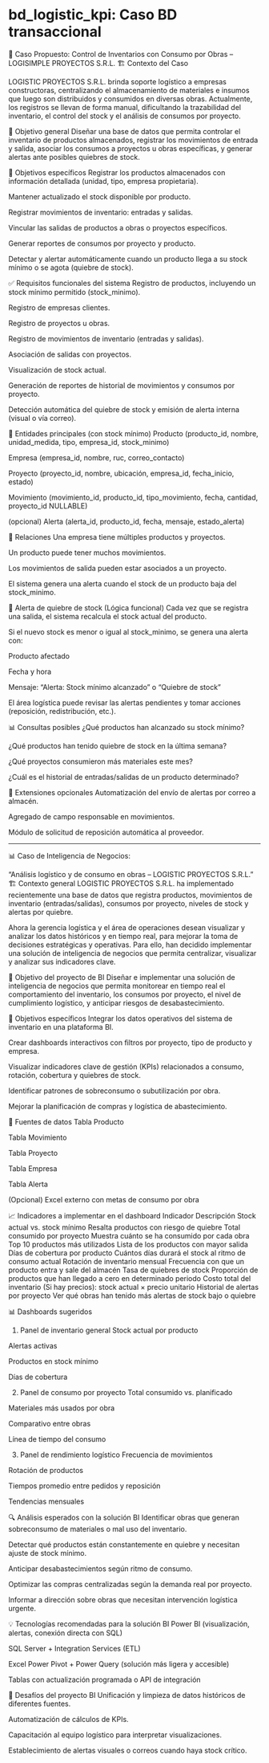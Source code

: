 # bd_logistic_kpi: Caso BD transaccional

🧾 Caso Propuesto: Control de Inventarios con Consumo por Obras – LOGISIMPLE PROYECTOS S.R.L.
🏗️ Contexto del Caso

LOGISTIC PROYECTOS S.R.L. brinda soporte logístico a empresas constructoras, centralizando el almacenamiento de materiales e insumos que luego son distribuidos y consumidos en diversas obras. Actualmente, los registros se llevan de forma manual, dificultando la trazabilidad del inventario, el control del stock y el análisis de consumos por proyecto.

🎯 Objetivo general
Diseñar una base de datos que permita controlar el inventario de productos almacenados, registrar los movimientos de entrada y salida, asociar los consumos a proyectos u obras específicas, y generar alertas ante posibles quiebres de stock.

🎯 Objetivos específicos
Registrar los productos almacenados con información detallada (unidad, tipo, empresa propietaria).

Mantener actualizado el stock disponible por producto.

Registrar movimientos de inventario: entradas y salidas.

Vincular las salidas de productos a obras o proyectos específicos.

Generar reportes de consumos por proyecto y producto.

Detectar y alertar automáticamente cuando un producto llega a su stock mínimo o se agota (quiebre de stock).

✅ Requisitos funcionales del sistema
Registro de productos, incluyendo un stock mínimo permitido (stock_minimo).

Registro de empresas clientes.

Registro de proyectos u obras.

Registro de movimientos de inventario (entradas y salidas).

Asociación de salidas con proyectos.

Visualización de stock actual.

Generación de reportes de historial de movimientos y consumos por proyecto.

Detección automática del quiebre de stock y emisión de alerta interna (visual o vía correo).

🧱 Entidades principales (con stock mínimo)
Producto
(producto_id, nombre, unidad_medida, tipo, empresa_id, stock_minimo)

Empresa
(empresa_id, nombre, ruc, correo_contacto)

Proyecto
(proyecto_id, nombre, ubicación, empresa_id, fecha_inicio, estado)

Movimiento
(movimiento_id, producto_id, tipo_movimiento, fecha, cantidad, proyecto_id NULLABLE)

(opcional) Alerta
(alerta_id, producto_id, fecha, mensaje, estado_alerta)

🔁 Relaciones
Una empresa tiene múltiples productos y proyectos.

Un producto puede tener muchos movimientos.

Los movimientos de salida pueden estar asociados a un proyecto.

El sistema genera una alerta cuando el stock de un producto baja del stock_minimo.

🚨 Alerta de quiebre de stock (Lógica funcional)
Cada vez que se registra una salida, el sistema recalcula el stock actual del producto.

Si el nuevo stock es menor o igual al stock_minimo, se genera una alerta con:

Producto afectado

Fecha y hora

Mensaje: “Alerta: Stock mínimo alcanzado” o “Quiebre de stock”

El área logística puede revisar las alertas pendientes y tomar acciones (reposición, redistribución, etc.).

📊 Consultas posibles
¿Qué productos han alcanzado su stock mínimo?

¿Qué productos han tenido quiebre de stock en la última semana?

¿Qué proyectos consumieron más materiales este mes?

¿Cuál es el historial de entradas/salidas de un producto determinado?

🧩 Extensiones opcionales
Automatización del envío de alertas por correo a almacén.

Agregado de campo responsable en movimientos.

Módulo de solicitud de reposición automática al proveedor.

__________________________________________________________________________________________________________________________________________________

📊 Caso de Inteligencia de Negocios:

“Análisis logístico y de consumo en obras – LOGISTIC PROYECTOS S.R.L.”
🏗️ Contexto general
LOGISTIC PROYECTOS S.R.L. ha implementado recientemente una base de datos que registra productos, movimientos de inventario (entradas/salidas), consumos por proyecto, niveles de stock y alertas por quiebre.

Ahora la gerencia logística y el área de operaciones desean visualizar y analizar los datos históricos y en tiempo real, para mejorar la toma de decisiones estratégicas y operativas. Para ello, han decidido implementar una solución de inteligencia de negocios que permita centralizar, visualizar y analizar sus indicadores clave.

🎯 Objetivo del proyecto de BI
Diseñar e implementar una solución de inteligencia de negocios que permita monitorear en tiempo real el comportamiento del inventario, los consumos por proyecto, el nivel de cumplimiento logístico, y anticipar riesgos de desabastecimiento.

🎯 Objetivos específicos
Integrar los datos operativos del sistema de inventario en una plataforma BI.

Crear dashboards interactivos con filtros por proyecto, tipo de producto y empresa.

Visualizar indicadores clave de gestión (KPIs) relacionados a consumo, rotación, cobertura y quiebres de stock.

Identificar patrones de sobreconsumo o subutilización por obra.

Mejorar la planificación de compras y logística de abastecimiento.

🧱 Fuentes de datos
Tabla Producto

Tabla Movimiento

Tabla Proyecto

Tabla Empresa

Tabla Alerta

(Opcional) Excel externo con metas de consumo por obra

📈 Indicadores a implementar en el dashboard
Indicador	Descripción
Stock actual vs. stock mínimo	Resalta productos con riesgo de quiebre
Total consumido por proyecto	Muestra cuánto se ha consumido por cada obra
Top 10 productos más utilizados	Lista de los productos con mayor salida
Días de cobertura por producto	Cuántos días durará el stock al ritmo de consumo actual
Rotación de inventario mensual	Frecuencia con que un producto entra y sale del almacén
Tasa de quiebres de stock	Proporción de productos que han llegado a cero en determinado periodo
Costo total del inventario	(Si hay precios): stock actual × precio unitario
Historial de alertas por proyecto	Ver qué obras han tenido más alertas de stock bajo o quiebre

📊 Dashboards sugeridos
1. Panel de inventario general
Stock actual por producto

Alertas activas

Productos en stock mínimo

Días de cobertura

2. Panel de consumo por proyecto
Total consumido vs. planificado

Materiales más usados por obra

Comparativo entre obras

Línea de tiempo del consumo

3. Panel de rendimiento logístico
Frecuencia de movimientos

Rotación de productos

Tiempos promedio entre pedidos y reposición

Tendencias mensuales

🔍 Análisis esperados con la solución BI
Identificar obras que generan sobreconsumo de materiales o mal uso del inventario.

Detectar qué productos están constantemente en quiebre y necesitan ajuste de stock mínimo.

Anticipar desabastecimientos según ritmo de consumo.

Optimizar las compras centralizadas según la demanda real por proyecto.

Informar a dirección sobre obras que necesitan intervención logística urgente.

💡 Tecnologías recomendadas para la solución BI
Power BI (visualización, alertas, conexión directa con SQL)

SQL Server + Integration Services (ETL)

Excel Power Pivot + Power Query (solución más ligera y accesible)

Tablas con actualización programada o API de integración

🧩 Desafíos del proyecto BI
Unificación y limpieza de datos históricos de diferentes fuentes.

Automatización de cálculos de KPIs.

Capacitación al equipo logístico para interpretar visualizaciones.

Establecimiento de alertas visuales o correos cuando haya stock crítico.
